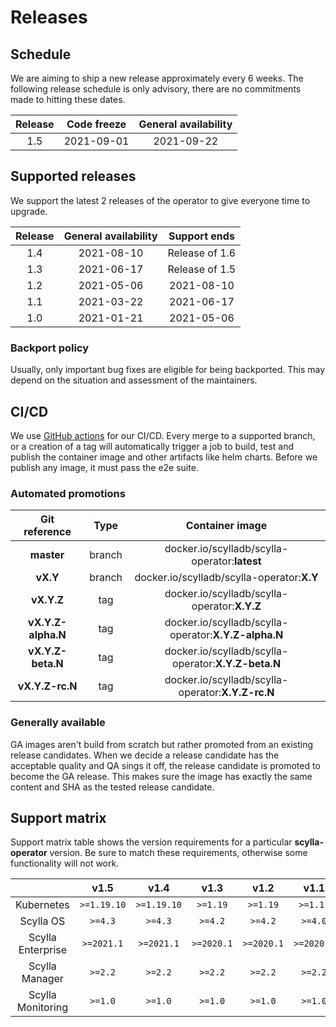 # Releases

## Schedule
We are aiming to ship a new release approximately every 6 weeks. The following release schedule is only advisory, there are no commitments made to hitting these dates.

| Release | Code freeze | General availability |
| :-----: | :---------: | :------------------: |
| 1.5     | 2021-09-01  | 2021-09-22           |

## Supported releases
We support the latest 2 releases of the operator to give everyone time to upgrade.

| Release | General availability      | Support ends   |
| :-----: | :-----------------------: | :------------: |
| 1.4     | 2021-08-10                | Release of 1.6 |
| 1.3     | 2021-06-17                | Release of 1.5 |
| 1.2     | 2021-05-06                | 2021-08-10     |
| 1.1     | 2021-03-22                | 2021-06-17     |
| 1.0     | 2021-01-21                | 2021-05-06     |

### Backport policy
Usually, only important bug fixes are eligible for being backported.
This may depend on the situation and assessment of the maintainers.

## CI/CD
We use [GitHub actions](https://github.com/scylladb/scylla-operator/actions/workflows/go.yaml?query=branch%3Amaster+event%3Apush) for our CI/CD. Every merge to a supported branch, or a creation of a tag will automatically trigger a job to build, test and publish the container image and other artifacts like helm charts. Before we publish any image, it must pass the e2e suite.

### Automated promotions

| Git reference      | Type   | Container image                                      |
| :----------------: | :----: | :--------------------------------------------------: |
| **master**         | branch | docker.io/scylladb/scylla-operator:**latest**        |
| **vX.Y**           | branch | docker.io/scylladb/scylla-operator:**X.Y**           |
| **vX.Y.Z**         | tag    | docker.io/scylladb/scylla-operator:**X.Y.Z**         |
| **vX.Y.Z-alpha.N** | tag    | docker.io/scylladb/scylla-operator:**X.Y.Z-alpha.N** |
| **vX.Y.Z-beta.N**  | tag    | docker.io/scylladb/scylla-operator:**X.Y.Z-beta.N**  |
| **vX.Y.Z-rc.N**    | tag    | docker.io/scylladb/scylla-operator:**X.Y.Z-rc.N**    |

### Generally available
GA images aren't build from scratch but rather promoted from an existing release candidates. When we decide a release candidate has the acceptable quality and QA sings it off, the release candidate is promoted to become the GA release. This makes sure the image has exactly the same content and SHA as the tested release candidate.

## Support matrix

Support matrix table shows the version requirements for a particular **scylla-operator** version. Be sure to match these requirements, otherwise some functionality will not work.

|                    | v1.5        | v1.4        | v1.3        | v1.2        | v1.1        | v1.0       |
| :----------------: | :---------: | :---------: | :---------: | :---------: | :---------: | :--------: |
| Kubernetes         | `>=1.19.10` | `>=1.19.10` | `>=1.19`    | `>=1.19`    | `>=1.11`    | `>=1.11`   |
| Scylla OS          | `>=4.3`     | `>=4.3`     | `>=4.2`     | `>=4.2`     | `>=4.0`     | `>=4.0`    |
| Scylla Enterprise  | `>=2021.1`  | `>=2021.1`  | `>=2020.1`  | `>=2020.1`  | `>=2020.1`  | `>=2020.1` |
| Scylla Manager     | `>=2.2`     | `>=2.2`     | `>=2.2`     | `>=2.2`     | `>=2.2`     | `>=2.2`    |
| Scylla Monitoring  | `>=1.0`     | `>=1.0`     | `>=1.0`     | `>=1.0`     | `>=1.0`     | `>=1.0`    |
